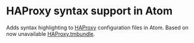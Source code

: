 # HAProxy syntax support in Atom

Adds syntax highlighting to [HAProxy](http://www.haproxy.org) configuration files in Atom.
Based on now unavailable [HAProxy.tmbundle](https://github.com/williamsjj/HAProxy.tmbundle).
